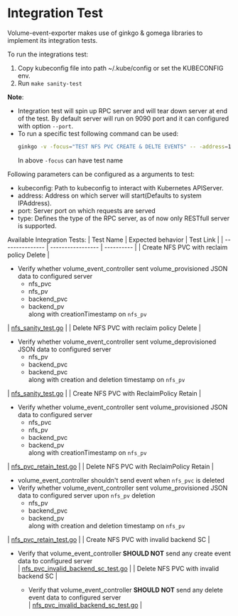 # Integration Test

Volume-event-exporter makes use of ginkgo & gomega libraries to implement its integration tests.

To run the integrations test:
1. Copy kubeconfig file into path ~/.kube/config or set the KUBECONFIG env.
2. Run `make sanity-test`

**Note**:
- Integration test will spin up RPC server and will tear down server at end of the test. By default server will run on 9090 port and it can configured with option `--port`.
- To run a specific test following command can be used:
  ```sh
  ginkgo -v -focus="TEST NFS PVC CREATE & DELTE EVENTS" -- -address=172.18.0.1 -port=9091
  ```
  In above `-focus` can have test name

Following parameters can be configured as a arguments to test:
- kubeconfig: Path to kubeconfig to interact with Kubernetes APIServer.
- address: Address on which server will start(Defaults to system IPAddress).
- port: Server port on which requests are served
- type: Defines the type of the RPC server, as of now only RESTfull server is supported.


Available Integration Tests:
| Test Name       | Expected behavior | Test Link  |
| --------------- | ----------------- | ---------- |
| Create NFS PVC with reclaim policy Delete | <ul> <li> Verify whether volume_event_controller sent volume_provisioned JSON data to configured server <ul> <li> nfs_pvc </li> <li> nfs_pv </li> <li> backend_pvc </li> <li> backend_pv </li> along with creationTimestamp on `nfs_pv` </ul> </ul> </li>| [nfs_sanity_test.go](./nfs_sanity_test.go) |
| Delete NFS PVC with reclaim policy Delete | <ul> <li> Verify whether volume_event_controller sent volume_deprovisioned JSON data to configured server <ul> <li> nfs_pv </li> <li> backend_pvc </li> <li> backend_pvc </li> along with creation and deletion timestamp on `nfs_pv` </ul> </ul> </li> | [nfs_sanity_test.go](./nfs_sanity_test.go) |
| Create NFS PVC with ReclaimPolicy Retain | <ul> <li> Verify whether volume_event_controller sent volume_provisioned JSON data to configured server <ul> <li> nfs_pvc </li> <li> nfs_pv </li> <li> backend_pvc </li> <li> backend_pv </li> along with creationTimestamp on `nfs_pv` </ul> </ul> </li> | [nfs_pvc_retain_test.go](./nfs_pvc_retain_test.go) |
| Delete NFS PVC with ReclaimPolicy Retain | <ul> <li> volume_event_controller shouldn't send event when `nfs_pvc` is deleted </li> <li> Verify whether volume_event_controller sent volume_provisioned JSON data to configured server upon `nfs_pv` deletion <ul> <li> nfs_pv </li> <li> backend_pvc </li> <li> backend_pv </li> along with creation and deletion timestamp on `nfs_pv` </ul> </ul> </li> | [nfs_pvc_retain_test.go](./nfs_pvc_retain_test.go) |
| Create NFS PVC with invalid backend SC | <ul> <li> Verify that volume_event_controller **SHOULD NOT** send any create event data to configured server </li> </ui>| [nfs_pvc_invalid_backend_sc_test.go](./nfs_pvc_invalid_backend_sc_test.go) |
| Delete NFS PVC with invalid backend SC | <ul> <li> Verify that volume_event_controller **SHOULD NOT** send any delete event data to configured server </li> </ui>| [nfs_pvc_invalid_backend_sc_test.go](./nfs_pvc_invalid_backend_sc_test.go) |
